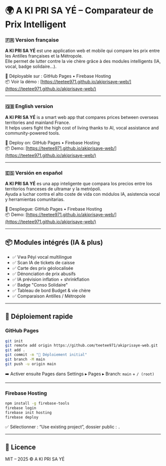 # 🌍 A KI PRI SA YÉ – Comparateur de Prix Intelligent

### 🇫🇷 Version française

**A KI PRI SA YÉ** est une application web et mobile qui compare les prix entre les Antilles françaises et la Métropole.  
Elle permet de lutter contre la vie chère grâce à des modules intelligents (IA, vocal, badge solidaire...).

🔧 Déployable sur : GitHub Pages • Firebase Hosting  
📦 Voir la démo : [https://teetee971.github.io/akiprisaye-web/](https://teetee971.github.io/akiprisaye-web/)

---

### 🇬🇧 English version

**A KI PRI SA YÉ** is a smart web app that compares prices between overseas territories and mainland France.  
It helps users fight the high cost of living thanks to AI, vocal assistance and community-powered tools.

🔧 Deploy on: GitHub Pages • Firebase Hosting  
📦 Demo: [https://teetee971.github.io/akiprisaye-web/](https://teetee971.github.io/akiprisaye-web/)

---

### 🇪🇸 Versión en español

**A KI PRI SA YÉ** es una app inteligente que compara los precios entre los territorios franceses de ultramar y la metrópoli.  
Ayuda a luchar contra el alto coste de vida con módulos IA, asistencia vocal y herramientas comunitarias.

🔧 Despliegue: GitHub Pages • Firebase Hosting  
📦 Demo: [https://teetee971.github.io/akiprisaye-web/](https://teetee971.github.io/akiprisaye-web/)

---

## 📦 Modules intégrés (IA & plus)

- ✅ Vwa Péyi vocal multilingue
- ✅ Scan IA de tickets de caisse
- ✅ Carte des prix géolocalisée
- ✅ Dénonciation de prix abusifs
- ✅ IA prévision inflation + shrinkflation
- ✅ Badge "Conso Solidaire"
- ✅ Tableau de bord Budget & vie chère
- ✅ Comparaison Antilles / Métropole

---

## 🚀 Déploiement rapide

### GitHub Pages

```bash
git init
git remote add origin https://github.com/teetee971/akiprisaye-web.git
git add .
git commit -m "🚀 Déploiement initial"
git branch -M main
git push -u origin main
```

➡️ Activer ensuite Pages dans Settings ▸ Pages ▸ Branch: `main` + `/ (root)`

---

### Firebase Hosting

```bash
npm install -g firebase-tools
firebase login
firebase init hosting
firebase deploy
```

✅ Sélectionner : “Use existing project”, dossier public : `.`

---

## 📄 Licence
MIT – 2025 © A KI PRI SA YÉ